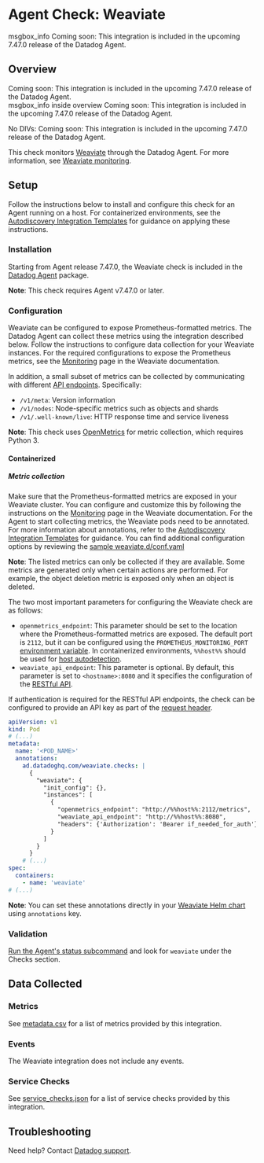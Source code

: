# Agent Check: Weaviate

<div class="msgbox info">
msgbox_info Coming soon: This integration is included in the upcoming 7.47.0 release of the Datadog Agent.
</div>

## Overview

<div class="alert alert-info">
Coming soon: This integration is included in the upcoming 7.47.0 release of the Datadog Agent.
</div>

<div class="msgbox info">
msgbox_info inside overview Coming soon: This integration is included in the upcoming 7.47.0 release of the Datadog Agent.
</div>

No DIVs: Coming soon: This integration is included in the upcoming 7.47.0 release of the Datadog Agent.

This check monitors [Weaviate][1] through the Datadog Agent. For more information, see [Weaviate monitoring][10].

## Setup

Follow the instructions below to install and configure this check for an Agent running on a host. For containerized environments, see the [Autodiscovery Integration Templates][3] for guidance on applying these instructions.

### Installation

Starting from Agent release 7.47.0, the Weaviate check is included in the [Datadog Agent][2] package. 

**Note**: This check requires Agent v7.47.0 or later.

### Configuration

Weaviate can be configured to expose Prometheus-formatted metrics. The Datadog Agent can collect these metrics using the integration described below. Follow the instructions to configure data collection for your Weaviate instances. For the required configurations to expose the Prometheus metrics, see the [Monitoring][10] page in the Weaviate documentation.

In addition, a small subset of metrics can be collected by communicating with different [API endpoints][11]. Specifically:
- `/v1/meta`: Version information
- `/v1/nodes`: Node-specific metrics such as objects and shards
- `/v1/.well-known/live`: HTTP response time and service liveness

**Note**: This check uses [OpenMetrics][12] for metric collection, which requires Python 3.

#### Containerized
##### Metric collection

Make sure that the Prometheus-formatted metrics are exposed in your Weaviate cluster. You can configure and customize this by following the instructions on the [Monitoring][10] page in the Weaviate documentation. For the Agent to start collecting metrics, the Weaviate pods need to be annotated. For more information about annotations, refer to the [Autodiscovery Integration Templates][3] for guidance. You can find additional configuration options by reviewing the [sample weaviate.d/conf.yaml][4]

**Note**: The listed metrics can only be collected if they are available. Some metrics are generated only when certain actions are performed. For example, the object deletion metric is exposed only when an object is deleted.

The two most important parameters for configuring the Weaviate check are as follows:
- `openmetrics_endpoint`: This parameter should be set to the location where the Prometheus-formatted metrics are exposed. The default port is `2112`, but it can be configured using the `PROMETHEUS_MONITORING_PORT` [environment variable][10]. In containerized environments, `%%host%%` should be used for [host autodetection][3]. 
- `weaviate_api_endpoint`: This parameter is optional. By default, this parameter is set to `<hostname>:8080` and it specifies the configuration of the [RESTful API][11].

If authentication is required for the RESTful API endpoints, the check can be configured to provide an API key as part of the [request header][13].


```yaml
apiVersion: v1
kind: Pod
# (...)
metadata:
  name: '<POD_NAME>'
  annotations:
    ad.datadoghq.com/weaviate.checks: |
      {
        "weaviate": {
          "init_config": {},
          "instances": [
            {
              "openmetrics_endpoint": "http://%%host%%:2112/metrics",
              "weaviate_api_endpoint": "http://%%host%%:8080",
              "headers": {'Authorization': 'Bearer if_needed_for_auth'}
            }
          ]
        }
      }
    # (...)
spec:
  containers:
    - name: 'weaviate'
# (...)
```

**Note**: You can set these annotations directly in your [Weaviate Helm chart][14] using `annotations` key.

### Validation

[Run the Agent's status subcommand][6] and look for `weaviate` under the Checks section.

## Data Collected

### Metrics

See [metadata.csv][7] for a list of metrics provided by this integration.

### Events

The Weaviate integration does not include any events.

### Service Checks

See [service_checks.json][8] for a list of service checks provided by this integration.

## Troubleshooting

Need help? Contact [Datadog support][9].


[1]: https://weaviate.io/developers/weaviate
[2]: https://app.datadoghq.com/account/settings/agent/latest
[3]: https://docs.datadoghq.com/agent/kubernetes/integrations/
[4]: https://github.com/DataDog/integrations-core/blob/master/weaviate/datadog_checks/weaviate/data/conf.yaml.example
[5]: https://docs.datadoghq.com/agent/guide/agent-commands/#start-stop-and-restart-the-agent
[6]: https://docs.datadoghq.com/agent/guide/agent-commands/#agent-status-and-information
[7]: https://github.com/DataDog/integrations-core/blob/master/weaviate/metadata.csv
[8]: https://github.com/DataDog/integrations-core/blob/master/weaviate/assets/service_checks.json
[9]: https://docs.datadoghq.com/help/
[10]: https://weaviate.io/developers/weaviate/configuration/monitoring
[11]: https://weaviate.io/developers/weaviate/api/rest
[12]: https://docs.datadoghq.com/integrations/openmetrics/
[13]: https://github.com/DataDog/integrations-core/blob/7.46.x/openmetrics/datadog_checks/openmetrics/data/conf.yaml.example#L544-L546
[14]: https://github.com/weaviate/weaviate-helm/blob/576f613bad3f8e25015c61a7143800123ab378d3/weaviate/values.yaml#L1196